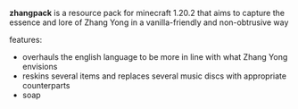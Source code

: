 **zhangpack** is a resource pack for minecraft 1.20.2 that aims to capture the essence and lore of Zhang Yong in a vanilla-friendly and non-obtrusive way

features: 
- overhauls the english language to be more in line with what Zhang Yong envisions
- reskins several items and replaces several music discs with appropriate counterparts
- soap
